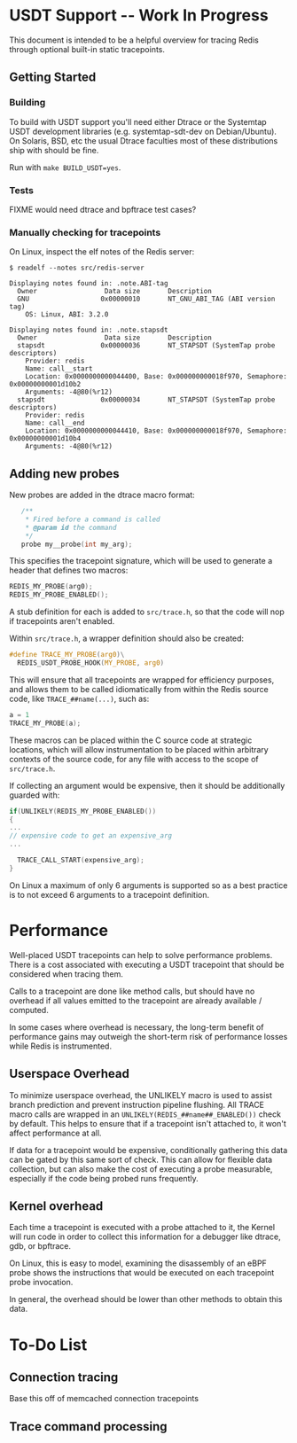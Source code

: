 USDT Support -- Work In Progress
===============================

This document is intended to be a helpful overview for tracing Redis through
optional built-in static tracepoints.

Getting Started
---------------

### Building

To build with USDT support you'll need either Dtrace or the Systemtap USDT
development libraries (e.g. systemtap-sdt-dev on Debian/Ubuntu). On Solaris,
BSD, etc the usual Dtrace faculties most of these distributions ship with
should be fine.

Run with `make BUILD_USDT=yes`.

### Tests

FIXME would need dtrace and bpftrace test cases?

### Manually checking for tracepoints

On Linux, inspect the elf notes of the Redis server:

```
$ readelf --notes src/redis-server

Displaying notes found in: .note.ABI-tag
  Owner                 Data size       Description
  GNU                  0x00000010       NT_GNU_ABI_TAG (ABI version tag)
    OS: Linux, ABI: 3.2.0

Displaying notes found in: .note.stapsdt
  Owner                 Data size       Description
  stapsdt              0x00000036       NT_STAPSDT (SystemTap probe descriptors)
    Provider: redis
    Name: call__start
    Location: 0x0000000000044400, Base: 0x000000000018f970, Semaphore: 0x00000000001d10b2
    Arguments: -4@80(%r12)
  stapsdt              0x00000034       NT_STAPSDT (SystemTap probe descriptors)
    Provider: redis
    Name: call__end
    Location: 0x0000000000044410, Base: 0x000000000018f970, Semaphore: 0x00000000001d10b4
    Arguments: -4@80(%r12)
```

Adding new probes
-----------------------

New probes are added in the dtrace macro format:

```c
   /**
    * Fired before a command is called
    * @param id the command
    */
   probe my__probe(int my_arg);
```

This specifies the tracepoint signature, which will be used to generate a
header that defines two macros:

```c
REDIS_MY_PROBE(arg0);
REDIS_MY_PROBE_ENABLED();
```

A stub definition for each is added to `src/trace.h`, so that the code will
nop if tracepoints aren't enabled.

Within `src/trace.h`, a wrapper definition should also be created:

```c
#define TRACE_MY_PROBE(arg0)\
  REDIS_USDT_PROBE_HOOK(MY_PROBE, arg0)
```

This will ensure that all tracepoints are wrapped for efficiency purposes, and
allows them to be called idiomatically from within the Redis source code, like
`TRACE_##name(...)`, such as:

```c
a = 1
TRACE_MY_PROBE(a);
```

These macros can be placed within the C source code at strategic locations,
which will allow instrumentation to be placed within arbitrary contexts of the
source code, for any file with access to the scope of `src/trace.h`.

If collecting an argument would be expensive, then it should be additionally
guarded with:

```c
if(UNLIKELY(REDIS_MY_PROBE_ENABLED())
{
...
// expensive code to get an expensive_arg
...

  TRACE_CALL_START(expensive_arg);
}
```

On Linux a maximum of only 6 arguments is supported so as a best practice is
to not exceed 6 arguments to a tracepoint definition.

Performance
==========

Well-placed USDT tracepoints can help to solve performance problems. There is
a cost associated with executing a USDT tracepoint that should be considered
when tracing them.

Calls to a tracepoint are done like method calls, but should have no overhead
if all values emitted to the tracepoint are already available / computed.

In some cases where overhead is necessary, the long-term benefit of performance
gains may outweigh the short-term risk of performance losses while Redis is
instrumented.

Userspace Overhead
---------------

To minimize userspace overhead, the UNLIKELY macro is used to assist branch
prediction and prevent instruction pipeline flushing. All TRACE macro calls
are wrapped in an `UNLIKELY(REDIS_##name##_ENABLED())` check by default.
This helps to ensure that if a tracepoint isn't attached to, it won't affect
performance at all.

If data for a tracepoint would be expensive, conditionally gathering this data
can be gated by this same sort of check. This can allow for flexible data
collection, but can also make the cost of executing a probe measurable,
especially if the code being probed runs frequently.

Kernel overhead
---------------

Each time a tracepoint is executed with a probe attached to it, the Kernel will
run code in order to collect this information for a debugger like dtrace, gdb,
or bpftrace.

On Linux, this is easy to model, examining the disassembly of an eBPF probe
shows the instructions that would be executed on each tracepoint probe
invocation.

In general, the overhead should be lower than other methods to obtain this
data.


To-Do List
==========

Connection tracing
-----------------------

Base this off of memcached connection tracepoints


Trace command processing
-----------------------

